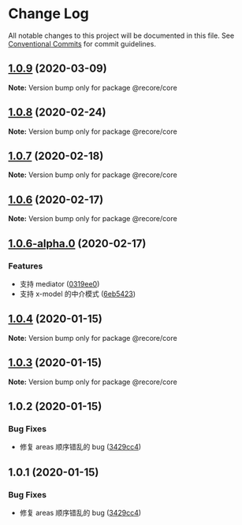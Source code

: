# Change Log

All notable changes to this project will be documented in this file.
See [Conventional Commits](https://conventionalcommits.org) for commit guidelines.

## [1.0.9](https://github.com/recore/recore/compare/@recore/core@1.0.8...@recore/core@1.0.9) (2020-03-09)

**Note:** Version bump only for package @recore/core





## [1.0.8](https://github.com/recore/recore/compare/@recore/core@1.0.7...@recore/core@1.0.8) (2020-02-24)

**Note:** Version bump only for package @recore/core





## [1.0.7](https://github.com/recore/recore/compare/@recore/core@1.0.6...@recore/core@1.0.7) (2020-02-18)

**Note:** Version bump only for package @recore/core





## [1.0.6](https://github.com/recore/recore/compare/@recore/core@1.0.6-alpha.0...@recore/core@1.0.6) (2020-02-17)

**Note:** Version bump only for package @recore/core





## [1.0.6-alpha.0](https://github.com/recore/recore/compare/@recore/core@1.0.4...@recore/core@1.0.6-alpha.0) (2020-02-17)


### Features

* 支持 mediator ([0319ee0](https://github.com/recore/recore/commit/0319ee05e88028eafcfa647a3fe0dbae03d973c8))
* 支持 x-model 的中介模式 ([6eb5423](https://github.com/recore/recore/commit/6eb542373ac904fe34822a6d424302497db085e2))





## [1.0.4](https://github.com/recore/recore/compare/@recore/core@1.0.3...@recore/core@1.0.4) (2020-01-15)

**Note:** Version bump only for package @recore/core





## [1.0.3](https://github.com/recore/recore/compare/@recore/core@1.0.2...@recore/core@1.0.3) (2020-01-15)

**Note:** Version bump only for package @recore/core





## 1.0.2 (2020-01-15)


### Bug Fixes

* 修复 areas 顺序错乱的 bug ([3429cc4](https://github.com/recore/recore/commit/3429cc41b5cc10feef84390a62d5bf0569795426))





## 1.0.1 (2020-01-15)


### Bug Fixes

* 修复 areas 顺序错乱的 bug ([3429cc4](https://github.com/recore/recore/commit/3429cc41b5cc10feef84390a62d5bf0569795426))
